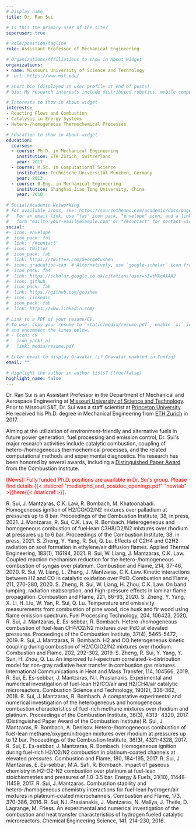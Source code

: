 ```yaml
---
# Display name
title: Dr. Ran Sui

# Is this the primary user of the site?
superuser: true

# Role/position/tagline
role: Assistant Professor of Mechanical Engineering

# Organizations/Affiliations to show in About widget
organizations:
- name: Missouri University of Science and Technology
#  url: https://www.mst.edu/

# Short bio (displayed in user profile at end of posts)
# bio: My research interests include distributed robotics, mobile computing and programmable matter.

# Interests to show in About widget
interests:
- Reacting Flows and Combustion
- Catalysis in Energy Systems
- Hetero-/homogeneous Thermochemical Processes

# Education to show in About widget
education:
  courses:
  - course: Ph.D. in Mechanical Engineering
    institution: ETH Zürich, Switzerland
    year: 2017
  - course: M.Sc. in Computational Science
    institution: Technische Universität München, Germany
    year: 2013
  - course: B.Eng. in Mechanical Engineering
    institution: Shanghai Jiao Tong University, China
    year: 2010

# Social/Academic Networking
# For available icons, see: https://sourcethemes.com/academic/docs/page-builder/#icons
#   For an email link, use "fas" icon pack, "envelope" icon, and a link in the
#   form "mailto:your-email@example.com" or "/#contact" for contact widget.
social:
#- icon: envelope
#  icon_pack: fas
#  link: '/#contact'
#- icon: twitter
#  icon_pack: fab
#  link: https://twitter.com/GeorgeCushen
#- icon: graduation-cap  # Alternatively, use `google-scholar` icon from `ai` icon pack
#  icon_pack: fas
#  link: https://scholar.google.co.uk/citations?user=sIwtMXoAAAAJ
#- icon: github
#  icon_pack: fab
#  link: https://github.com/gcushen
#- icon: linkedin
#  icon_pack: fab
#  link: https://www.linkedin.com/

# Link to a PDF of your resume/CV.
# To use: copy your resume to `static/media/resume.pdf`, enable `ai` icons in `params.toml`, 
# and uncomment the lines below.
# - icon: cv
#   icon_pack: ai
#   link: media/resume.pdf

# Enter email to display Gravatar (if Gravatar enabled in Config)
email: ""

# Highlight the author in author lists? (true/false)
highlight_name: false
---
```



Dr. Ran Sui is an Assistant Professor in the Department of Mechanical and Aerospace Engineering at [Missouri University of Science and Technology](https://www.mst.edu/). Prior to Missouri S&T, Dr. Sui was a staff scientist at [Princeton University](https://www.princeton.edu/). He received his Ph.D. degree in Mechanical Engineering from [ETH Zurich](https://ethz.ch/en.html) in 2017.

Aiming at the utilization of environment-friendly and alternative fuels in future power generation, fuel processing and emission control, Dr. Sui's major research activities include catalytic combustion, coupling of hetero-/homogeneous thermochemical processes, and the related computational methods and experimental diagnostics. His research has been honored by several awards, including a [Distinguished Paper Award](https://www.combustioninstitute.org/news/advancements-in-combustion/2017-distinguished-paper-awarded-novel-combustion-concepts-technologies-and-systems/) from the Combustion Institute.

<p style="color:red">[News]: Fully funded Ph.D. positions are available in Dr. Sui's group. Please find details {{< staticref "media/phd_and_postdoc_openings.pdf" "newtab" >}}here{{< /staticref >}}.</p>
  
<!-- Global site tag (gtag.js) - Google Analytics -->
<script async src="https://www.googletagmanager.com/gtag/js?id=UA-113204203-1"></script>
<script>
  window.dataLayer = window.dataLayer || [];
  function gtag(){dataLayer.push(arguments);}
  gtag('js', new Date());

  gtag('config', 'UA-113204203-1');
</script>

R. Sui, J. Mantzaras, C.K. Law, R. Bombach, M. Khatoonabadi. Homogeneous ignition of H2/CO/O2/N2 mixtures over palladium at pressures up to 8 bar. Proceedings of the Combustion Institute, 38, in press, 2021.
J. Mantzaras, R. Sui, C.K. Law, R. Bombach. Heterogeneous and homogeneous combustion of fuel‑lean C3H8/O2/N2 mixtures over rhodium at pressures up to 6 bar. Proceedings of the Combustion Institute, 38, in press, 2021.
S. Zheng, Y. Yang, R. Sui, Q. Lu. Effects of C2H4 and C2H2 radiation on soot formation in ethylene/air diffusion flames. Applied Thermal Engineering, 183(1), 116194, 2021.
R. Sui, W. Liang, J. Mantzaras, C.K. Law. Coupled reaction mechanism reduction for the hetero-/homogeneous combustion of syngas over platinum. Combustion and Flame, 214, 37-46, 2020.
R. Sui, W. Liang, L. Zhang, J. Mantzaras, C.K. Law. Kinetic interactions between H2 and CO in catalytic oxidation over PdO. Combustion and Flame, 211, 270-280, 2020.
S. Zheng, R. Sui, W. Liang, H. Zhou, C.K. Law. On band lumping, radiation reabsorption, and high-pressure effects in laminar flame propagation. Combustion and Flame, 221, 86-93, 2020.
S. Zheng, Y. Yang, X. Li, H. Liu, W. Yan, R. Sui, Q. Lu. Temperature and emissivity measurements from combustion of pine wood, rice husk and fir wood using flame emission spectrum. Fuel Processing Technology, 204, 106423, 2020.
R. Sui, J. Mantzaras, E. Es-sebbar, R. Bombach. Hetero-/homogeneous combustion of fuel-lean CH4/O2/N2 mixtures over PdO at elevated pressures. Proceedings of the Combustion Institute, 37(4), 5465-5472, 2019.
R. Sui, J. Mantzaras, R. Bombach. H2 and CO heterogeneous kinetic coupling during combustion of H2/CO/O2/N2 mixtures over rhodium. Combustion and Flame, 202, 292-302, 2019.
S. Zheng, R. Sui, Y. Yang, Y. Sun, H. Zhou, Q. Lu. An improved full-spectrum correlated-k-distribution model for non-gray radiative heat transfer in combustion gas mixtures. International Communications in Heat and Mass Transfer, 114, 104566, 2019.
R. Sui, E. Es-sebbar, J. Mantzaras, N.I. Prasianakis. Experimental and numerical investigation of fuel-lean H2/CO/air and H2/CH4/air catalytic microreactors. Combustion Science and Technology, 190(2), 336-362, 2018.
R. Sui, J. Mantzaras, R. Bombach. A comparative experimental and numerical investigation of the heterogeneous and homogeneous combustion characteristics of fuel-rich methane mixtures over rhodium and platinum. Proceedings of the Combustion Institute, 36(3), 4313- 4320, 2017. (Distinguished Paper Award of the Combustion Institute)
R. Sui, J. Mantzaras, R. Bombach, A. Denisov. Hetero-/homogeneous combustion of fuel-lean methane/oxygen/nitrogen mixtures over rhodium at pressures up to 12 bar. Proceedings of the Combustion Institute, 36(3), 4321-4328, 2017.
R. Sui, E. Es-sebbar, J. Mantzaras, R. Bombach. Homogeneous ignition during fuel-rich H2/O2/N2 combustion in platinum-coated channels at elevated pressures. Combustion and Flame, 180, 184-195, 2017.
R. Sui, J. Mantzaras, E. Es-sebbar, M.A. Safi, R. Bombach. Impact of gaseous chemistry in H2-O2-N2 combustion over platinum at fuel-lean stoichiometries and pressures of 1.0-3.5 bar. Energy & Fuels, 31(10), 11448-11459, 2017.
R. Sui, J. Mantzaras. Combustion stability and hetero-/homogeneous chemistry interactions for fuel-lean hydrogen/air mixtures in platinum-coated microchannels. Combustion and Flame, 173, 370-386, 2016.
R. Sui, N.I. Prasianakis, J. Mantzaras, N. Mallya, J. Theile, D. Lagrange, M. Friess. An experimental and numerical investigation of the combustion and heat transfer characteristics of hydrogen fueled catalytic microreactors. Chemical Engineering Science, 141, 214-230, 2016.
 
